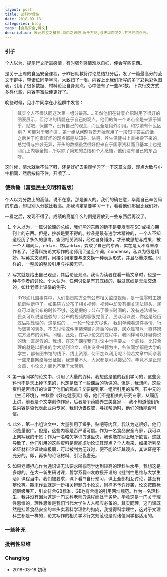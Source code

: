 ```yaml
---
layout: post
title: 谈科学理性
date: 2018-03-18
categories: blog
tags: [食品安全,博文]
description: 唯此独立之精神,自由之思想,历千万祀,与天壤而同久,共三光而永光。
---
```


### 引子

个人以为，提笔行文所需感情，有时强烈感情难以自抑，便会写些东西。

是关于上周的食品安全课程，于昨日助教将讨论总结打分后，发了一篇最高分的范文于群中，望诸位同学学习。大致扫了一眼，内容上比我们所写的多了彩色彩色图表，引用了很多数据、材料论证自身观点，心中便有了一些AC数，下次行文方式多样化些，内容丰富些便更好了。

晚些时候，见小牛同学在小组群中发言：

> 其实个人不很认同这次第一组分最高……虽然他们在背景介绍时用了很好的图表展示，但讨论的精髓在于自己的观点。他们的每一个论点全是来源于知乎，贴吧，保健书，没有自己的观点，而且全是段外引用。和抄袭有什么区别？  可能对于我而言，第一组从问题背景开始就用了一段知乎答主的话，之后关于吃素好坏的观点都是从知乎，贴吧，养生保健书上直接搬下来的，总觉得与抄袭无异，开头的数据虽然很好但来自于国家资料而且基本上也是网页上内容全搬，所以除了简短的总结和个人感悟，他们没有自己的东西呀。

这时候，清水就坐不住了呀，还是好好去围观学习了一下这篇文章，观点大致与小牛相同，然后按捺不住，开喷了…

### 使劲锤（富强民主文明和谐版）

个人以为分数上的高低，说不在意，那是骗人的。我们的确在意，毕竟自己辛苦码的东西，却见别人分数比我高。那我肯定是要学习一下，看看他们那里比我们好。

一看之后，发现不得了，成绩的高低什么的倒是要放到一些东西后再议了。

1. 个人以为，一篇讨论课的总结，我们写的东西的确不是要发表在SCI或核心期刊上的东西。但是，抄袭是要不得的。抄袭是最有违学术精神的，一个人不知道经历了多久的思考，查阅相关资料，经过自身锤炼，才形成思想与成果，被一个人翻到后，ctrl+c，然后ctrl+v，变成了自己的东西，实在是太不尊重原作者了。记得科技论文写作的老师用了这么个词，condense，私以为很是精妙。写英文文章时，间接引用定要与原文换一种表达形式，并且尽量浓缩。同样的，一整段的整段引用与抄袭无异。

2. 写文就是给出自己观点，其后论证观点。我认为读者在看一篇文章时，也是一种与作者的讨论。个人认为，任何讨论是有其底线的，越过底线是无法交流的。如杜老师上课举的例子:  
> RYB幼儿园事件中，人们指责院方没有公布相关监控视频，是一位零时工嫌机房吵断电了。如果院方公布了相关视频，视频中却没有相关违法镜头，民众可以说公布的时长不够，这是假的；公布了很长时间的，没有违法镜头，民众可以说这是假的；公布的视频内容很完善了，民众可以说，你这是经历过后期处理的，这是假的……一轮一轮无穷尽也。
我们单纯看这件事情、行为逻辑的表象，不去讨论这件事情深层次背后的内容，民众是可以一直怀疑院方发布的资料。同理，此处，在写小论文的过程中，我同样可以怀疑你说的话一直是假的。我想，在这门课程我们讨论中也需要立一个底线，比较合理的就是以相关的学术期刊论文、相关专业书籍为主，各位同学都是大学的学生，都有图书馆的线下、线上资源，何不加以利用呢？倘若文章中间杂着一些来自网络等弱证据，我想量不大，大家都是可以接受的，毕竟不是正规文章，小论文方面也不至于太苛刻。

3. 第一组同学的论文中，引用了大量的资料，我想这是值的我们学习的，这些资料也不是天上掉下来的，也定是做了一些课后的功课的。但是，我想问，这些资料是否很好的论证了他们的观点？又要提到第一组所引用的东西，石中元的《生活环境》，林秋香《好吃健康素》等，他们不是相关的研究专家，从履历上讲，前者是个文学创作作家，后者是个药膳养生美食家……我不知道他们所说内容是否代表此业内专家，我们诉诸权威，寻找帮助时，他们的话能否可信。

4. 此外，第一小组论文中，大量引用了知乎，贴吧等内容，我认为这很好，他们阅览量很广。但是，这些内容是否严谨可信。作为一名食品安全专家，我可以上网写我的干货；作为一名略欠学识的键盘侠，我也能在网上畅所欲言。这就导致了，他们引用的这些资料是否能成功论证其观点？个人看来，如果所列举论证材料论证效率极弱，可以被判为无效时，便不能论证其观点，其论证是不充分的。即，再多的论证材料、引证皆虚无。

5. 如果老师担心作为通识课无法要求所有同学达到较高的理科生水平，我想这是多虑的。在大一新生研讨课，哲学系葛四友教授开设的《批判性思维与大学生活》课程当中，我们被要求，课下看书自行预习，课上全部相互讨论，甚至有辩论等。期末作业就是一份相关辩题的小论文，同样不予许抄袭，论文按照标题层级展开，引文符合GB标准，GB也有合适的引用网址规范。作为一名理科生，我并没有因为这是一门文科老师的课程而处于劣势。毕竟这是一门关于理性思维的，理性思维是我们当代大学生人人都应必备的。其实同理，这门课既然是挂着食品安全的羊头卖着科学理性的狗肉，我觉得科学理性，这对于文理科生都是一样的，论文写作的相关学术行文规范也是对诸位同学都适用的。

### 一些补充

### 批判性思维

### Changlog

- 2018-03-18 初稿














